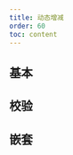 ```yaml
---
title: 动态增减
order: 60
toc: content
---
```



## 基本
<code src='../../../src/examples/06.formList03.tsx' ></code>

## 校验
<code src='../../../src/examples/06.formList.tsx' ></code>

## 嵌套 
<code src='../../../src/examples/06.formList02.tsx' ></code>